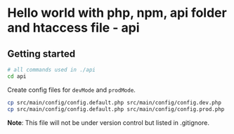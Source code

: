 # Hello world with php, npm, api folder and htaccess file - api

## Getting started

```bash
# all commands used in ./api
cd api
```

Create config files for `devMode` and `prodMode`.

```bash
cp src/main/config/config.default.php src/main/config/config.dev.php
cp src/main/config/config.default.php src/main/config/config.prod.php
```

**Note**: This file will not be under version control but listed in .gitignore.

